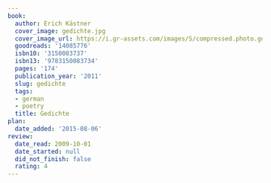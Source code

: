 ```yaml
---
book:
  author: Erich Kästner
  cover_image: gedichte.jpg
  cover_image_url: https://i.gr-assets.com/images/S/compressed.photo.goodreads.com/books/1337632596l/14085776._SX98_.jpg
  goodreads: '14085776'
  isbn10: '3150083737'
  isbn13: '9783150083734'
  pages: '174'
  publication_year: '2011'
  slug: gedichte
  tags:
  - german
  - poetry
  title: Gedichte
plan:
  date_added: '2015-08-06'
review:
  date_read: 2009-10-01
  date_started: null
  did_not_finish: false
  rating: 4
---
```

